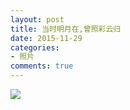 ```yaml
---
layout: post
title: 当时明月在,曾照彩云归
date: 2015-11-29
categories:
- 照片
comments: true
---
```


![](http://urbem.github.io/images/one/once.jpg)
